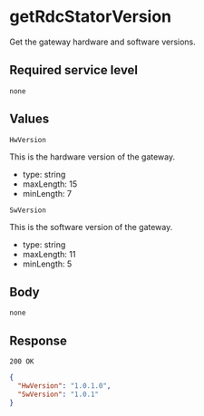 # getRdcStatorVersion

Get the gateway hardware and software versions.

## Required service level

`none`

## Values

`HwVersion`

This is the hardware version of the gateway.

- type: string
- maxLength: 15
- minLength: 7
  
`SwVersion`

This is the software version of the gateway.

- type: string
- maxLength: 11
- minLength: 5

## Body

`none`

## Response

`200 OK`

```json
{
  "HwVersion": "1.0.1.0",
  "SwVersion": "1.0.1"
}
```
